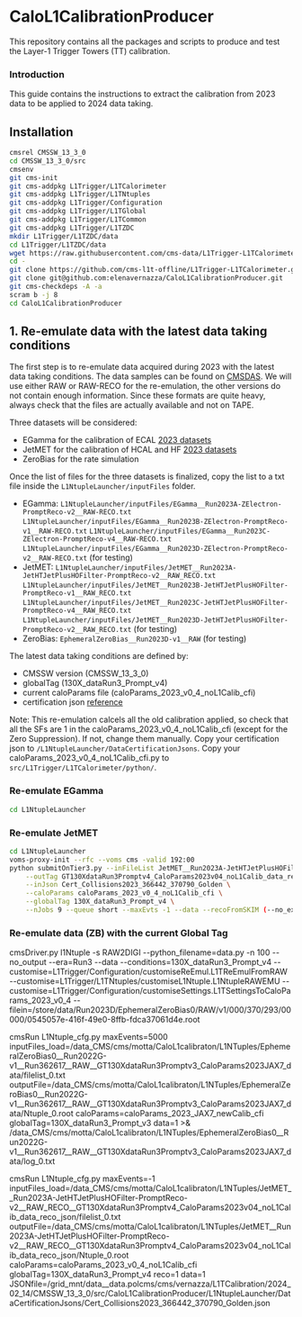 # CaloL1CalibrationProducer

This repository contains all the packages and scripts to produce and test the Layer-1 Trigger Towers (TT) calibration.

### Introduction

This guide contains the instructions to extract the calibration from 2023 data to be applied to 2024 data taking.

## Installation

```bash
cmsrel CMSSW_13_3_0
cd CMSSW_13_3_0/src
cmsenv
git cms-init
git cms-addpkg L1Trigger/L1TCalorimeter
git cms-addpkg L1Trigger/L1TNtuples
git cms-addpkg L1Trigger/Configuration
git cms-addpkg L1Trigger/L1TGlobal
git cms-addpkg L1Trigger/L1TCommon
git cms-addpkg L1Trigger/L1TZDC
mkdir L1Trigger/L1TZDC/data
cd L1Trigger/L1TZDC/data
wget https://raw.githubusercontent.com/cms-data/L1Trigger-L1TCalorimeter/master/zdcLUT_HI_v0_1.txt
cd -
git clone https://github.com/cms-l1t-offline/L1Trigger-L1TCalorimeter.git L1Trigger/L1TCalorimeter/data
git clone git@github.com:elenavernazza/CaloL1CalibrationProducer.git
git cms-checkdeps -A -a
scram b -j 8 
cd CaloL1CalibrationProducer
```

## 1. Re-emulate data with the latest data taking conditions

The first step is to re-emulate data acquired during 2023 with the latest data taking conditions.
The data samples can be found on [CMSDAS](https://cmsweb.cern.ch/das/).
We will use either RAW or RAW-RECO for the re-emulation, the other versions do not contain enough information.
Since these formats are quite heavy, always check that the files are actually available and not on TAPE.

Three datasets will be considered:
- EGamma for the calibration of ECAL [2023 datasets](https://cmsweb.cern.ch/das/request?view=list&limit=50&instance=prod%2Fglobal&input=dataset%3D%2FEGamma*%2FRun2023*ZElectron*%2FRAW-RECO)
- JetMET for the calibration of HCAL and HF [2023 datasets]()
- ZeroBias for the rate simulation

Once the list of files for the three datasets is finalized, copy the list to a txt file inside the `L1NtupleLauncher/inputFiles` folder.
- EGamma: 
`L1NtupleLauncher/inputFiles/EGamma__Run2023A-ZElectron-PromptReco-v2__RAW-RECO.txt`
`L1NtupleLauncher/inputFiles/EGamma__Run2023B-ZElectron-PromptReco-v1__RAW-RECO.txt`
`L1NtupleLauncher/inputFiles/EGamma__Run2023C-ZElectron-PromptReco-v4__RAW-RECO.txt`
`L1NtupleLauncher/inputFiles/EGamma__Run2023D-ZElectron-PromptReco-v2__RAW-RECO.txt` (for testing)
- JetMET:
`L1NtupleLauncher/inputFiles/JetMET__Run2023A-JetHTJetPlusHOFilter-PromptReco-v2__RAW_RECO.txt`
`L1NtupleLauncher/inputFiles/JetMET__Run2023B-JetHTJetPlusHOFilter-PromptReco-v1__RAW_RECO.txt`
`L1NtupleLauncher/inputFiles/JetMET__Run2023C-JetHTJetPlusHOFilter-PromptReco-v4__RAW_RECO.txt`
`L1NtupleLauncher/inputFiles/JetMET__Run2023D-JetHTJetPlusHOFilter-PromptReco-v2__RAW_RECO.txt` (for testing)
- ZeroBias:
`EphemeralZeroBias__Run2023D-v1__RAW` (for testing)

The latest data taking conditions are defined by:
- CMSSW version (CMSSW_13_3_0)
- globalTag (130X_dataRun3_Prompt_v4)
- current caloParams file (caloParams_2023_v0_4_noL1Calib_cfi)
- certification json [reference](https://cms-service-dqmdc.web.cern.ch/CAF/certification/Collisions23/PromptReco/Cert_Collisions2023_366442_370790_Golden.json)

Note: This re-emulation calcels all the old calibration applied, so check that all the SFs are 1 in the caloParams_2023_v0_4_noL1Calib_cfi (except for the Zero Suppression). If not, change them manually.
Copy your certification json to `/L1NtupleLauncher/DataCertificationJsons`.
Copy your caloParams_2023_v0_4_noL1Calib_cfi.py to `src/L1Trigger/L1TCalorimeter/python/`.

### Re-emulate EGamma

```bash
cd L1NtupleLauncher

```

### Re-emulate JetMET

```bash
cd L1NtupleLauncher
voms-proxy-init --rfc --voms cms -valid 192:00
python submitOnTier3.py --inFileList JetMET__Run2023A-JetHTJetPlusHOFilter-PromptReco-v2__RAW_RECO \
    --outTag GT130XdataRun3Promptv4_CaloParams2023v04_noL1Calib_data_reco_json \
    --inJson Cert_Collisions2023_366442_370790_Golden \
    --caloParams caloParams_2023_v0_4_noL1Calib_cfi \
    --globalTag 130X_dataRun3_Prompt_v4 \
    --nJobs 9 --queue short --maxEvts -1 --data --recoFromSKIM (--no_exec)
```

<!-- cmsRun L1Ntuple_cfg.py maxEvents=-1 inputFiles_load=/data_CMS/cms/motta/CaloL1calibraton/L1NTuples/JetMET__Run2023A-JetHTJetPlusHOFilter-PromptReco-v2__RAW_RECO__GT130XdataRun3Promptv4_CaloParams2023v04_noL1Calib_data_reco_json/filelist_0.txt outputFile=Ntuple_0.root caloParams=caloParams_2023_v0_4_noL1Calib_cfi globalTag=130X_dataRun3_Prompt_v4 reco=1 data=1 JSONfile=/grid_mnt/data__data.polcms/cms/vernazza/L1TCalibration/2024_02_14/CMSSW_13_3_0/src/CaloL1CalibrationProducer/L1NtupleLauncher/DataCertificationJsons/Cert_Collisions2023_366442_370790_Golden.json -->

### Re-emulate data (ZB) with the current Global Tag

 cmsDriver.py l1Ntuple -s RAW2DIGI --python_filename=data.py -n 100 --no_output --era=Run3 --data --conditions=130X_dataRun3_Prompt_v4 --customise=L1Trigger/Configuration/customiseReEmul.L1TReEmulFromRAW  --customise=L1Trigger/L1TNtuples/customiseL1Ntuple.L1NtupleRAWEMU --customise=L1Trigger/Configuration/customiseSettings.L1TSettingsToCaloParams_2023_v0_4 --filein=/store/data/Run2023D/EphemeralZeroBias0/RAW/v1/000/370/293/00000/0545057e-416f-49e0-8ffb-fdca37061d4e.root 

 cmsRun L1Ntuple_cfg.py maxEvents=5000 inputFiles_load=/data_CMS/cms/motta/CaloL1calibraton/L1NTuples/EphemeralZeroBias0__Run2022G-v1__Run362617__RAW__GT130XdataRun3Promptv3_CaloParams2023JAX7_data/filelist_0.txt outputFile=/data_CMS/cms/motta/CaloL1calibraton/L1NTuples/EphemeralZeroBias0__Run2022G-v1__Run362617__RAW__GT130XdataRun3Promptv3_CaloParams2023JAX7_data/Ntuple_0.root caloParams=caloParams_2023_JAX7_newCalib_cfi globalTag=130X_dataRun3_Prompt_v3 data=1 >& /data_CMS/cms/motta/CaloL1calibraton/L1NTuples/EphemeralZeroBias0__Run2022G-v1__Run362617__RAW__GT130XdataRun3Promptv3_CaloParams2023JAX7_data/log_0.txt

cmsRun L1Ntuple_cfg.py maxEvents=-1 inputFiles_load=/data_CMS/cms/motta/CaloL1calibraton/L1NTuples/JetMET__Run2023A-JetHTJetPlusHOFilter-PromptReco-v2__RAW_RECO__GT130XdataRun3Promptv4_CaloParams2023v04_noL1Calib_data_reco_json/filelist_0.txt outputFile=/data_CMS/cms/motta/CaloL1calibraton/L1NTuples/JetMET__Run2023A-JetHTJetPlusHOFilter-PromptReco-v2__RAW_RECO__GT130XdataRun3Promptv4_CaloParams2023v04_noL1Calib_data_reco_json/Ntuple_0.root caloParams=caloParams_2023_v0_4_noL1Calib_cfi globalTag=130X_dataRun3_Prompt_v4 reco=1 data=1 JSONfile=/grid_mnt/data__data.polcms/cms/vernazza/L1TCalibration/2024_02_14/CMSSW_13_3_0/src/CaloL1CalibrationProducer/L1NtupleLauncher/DataCertificationJsons/Cert_Collisions2023_366442_370790_Golden.json